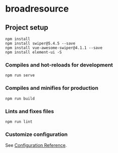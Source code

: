 # broadresource

## Project setup
```
npm install
npm install swiper@5.4.5 --save
npm install vue-awesome-swiper@4.1.1 --save
npm install element-ui -S
```

### Compiles and hot-reloads for development
```
npm run serve
```

### Compiles and minifies for production
```
npm run build
```

### Lints and fixes files
```
npm run lint
```

### Customize configuration
See [Configuration Reference](https://cli.vuejs.org/config/).
